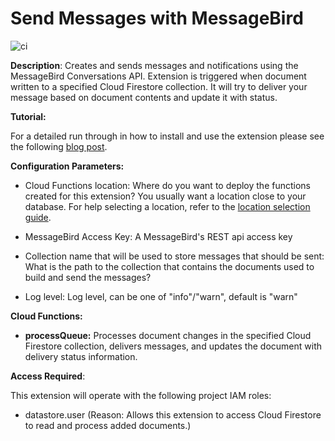 # Send Messages with MessageBird

![ci](https://github.com/messagebird/firebase-extensions/workflows/ci/badge.svg)

**Description**: Creates and sends messages and notifications using the MessageBird Conversations API.
Extension is triggered when document written to a specified Cloud Firestore collection. It will try to deliver your message based on document contents and update it with status.

**Tutorial:**

For a detailed run through in how to install and use the extension please see the following [blog post](https://blog.messagebird.com/posts/get-started-with-the-messagebird-extension-on-firebase).

**Configuration Parameters:**

* Cloud Functions location: Where do you want to deploy the functions created for this extension? You usually want a location close to your database. For help selecting a location, refer to the [location selection guide](https://firebase.google.com/docs/functions/locations).

* MessageBird Access Key: A MessageBird's REST api access key

* Collection name that will be used to store messages that should be sent: What is the path to the collection that contains the documents used to build and send the messages?

* Log level: Log level, can be one of "info"/"warn", default is "warn"

**Cloud Functions:**

* **processQueue:** Processes document changes in the specified Cloud Firestore collection, delivers messages, and updates the document with delivery status information.

**Access Required**:

This extension will operate with the following project IAM roles:

* datastore.user (Reason: Allows this extension to access Cloud Firestore to read and process added documents.)
